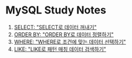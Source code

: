 # MySQL Study Notes
1. [SELECT: "SELECT로 데이터 꺼내기"](SELECT.md)
2. [ORDER BY: "ORDER BY로 데이터 정렬하기"](ORDER_BY.md)
3. [WHERE: "WHERE로 조건에 맞는 데이터 선택하기"](WHERE.md)
4. [LIKE: "LIKE로 패턴 매칭 데이터 검색하기"](LIKE.md)
